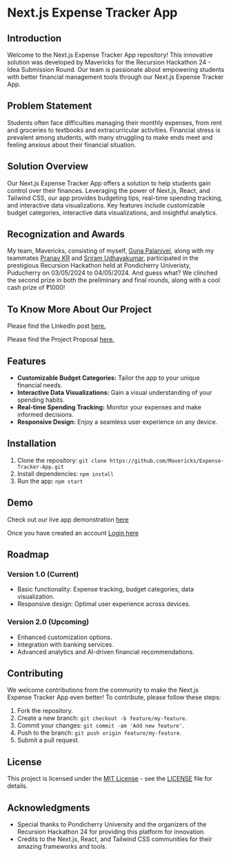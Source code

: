 # Next.js Expense Tracker App

## Introduction

Welcome to the Next.js Expense Tracker App repository! This innovative solution was developed by Mavericks for the Recursion Hackathon 24 - Idea Submission Round. Our team is passionate about empowering students with better financial management tools through our Next.js Expense Tracker App.

## Problem Statement

Students often face difficulties managing their monthly expenses, from rent and groceries to textbooks and extracurricular activities. Financial stress is prevalent among students, with many struggling to make ends meet and feeling anxious about their financial situation.

## Solution Overview

Our Next.js Expense Tracker App offers a solution to help students gain control over their finances. Leveraging the power of Next.js, React, and Tailwind CSS, our app provides budgeting tips, real-time spending tracking, and interactive data visualizations. Key features include customizable budget categories, interactive data visualizations, and insightful analytics.

## Recognization and Awards

My team, Mavericks, consisting of myself, [Guna Palanivel](https://www.linkedin.com/in/guna-palanivel/), along with my teammates [Pranav KR](https://www.linkedin.com/in/pranav-k-r/) and [Sriram Udhayakumar](https://www.linkedin.com/in/sriram1827/), participated in the prestigious Recursion Hackathon held at Pondicherry Univeristy, Puducherry on 03/05/2024 to 04/05/2024. And guess what? We clinched the second prize in both the preliminary and final rounds, along with a cool cash prize of ₹1000!

## To Know More About Our Project

Please find the LinkedIn post [here.](https://www.linkedin.com/posts/guna-palanivel_recursionhackathon24-teammavericks-innovation-activity-7193271179543994368-IxJs?utm_source=share&utm_medium=member_desktop)

Please find the Project Proposal [here.](https://docs.google.com/presentation/d/1gzzYYaNA8KwgjOrSJY4UMBp0fcXfG_b8/edit?usp=sharing&ouid=115204430181103761560&rtpof=true&sd=true)

## Features

- **Customizable Budget Categories:** Tailor the app to your unique financial needs.
- **Interactive Data Visualizations:** Gain a visual understanding of your spending habits.
- **Real-time Spending Tracking:** Monitor your expenses and make informed decisions.
- **Responsive Design:** Enjoy a seamless user experience on any device.

## Installation

1. Clone the repository: `git clone https://github.com/Mavericks/Expense-Tracker-App.git`
2. Install dependencies: `npm install`
3. Run the app: `npm start`

## Demo

Check out our live app demonstration [here](https://finflowin.vercel.app/)

Once you have created an account [Login here](https://finflowin.vercel.app/dashboard)

## Roadmap

### Version 1.0 (Current)

- Basic functionality: Expense tracking, budget categories, data visualization.
- Responsive design: Optimal user experience across devices.

### Version 2.0 (Upcoming)

- Enhanced customization options.
- Integration with banking services.
- Advanced analytics and AI-driven financial recommendations.

## Contributing

We welcome contributions from the community to make the Next.js Expense Tracker App even better! To contribute, please follow these steps:

1. Fork the repository.
2. Create a new branch: `git checkout -b feature/my-feature`.
3. Commit your changes: `git commit -am 'Add new feature'`.
4. Push to the branch: `git push origin feature/my-feature`.
5. Submit a pull request.

## License

This project is licensed under the [MIT License](https://opensource.org/licenses/MIT) - see the [LICENSE](LICENSE) file for details.

## Acknowledgments

- Special thanks to Pondicherry University and the organizers of the Recursion Hackathon 24 for providing this platform for innovation.
- Credits to the Next.js, React, and Tailwind CSS communities for their amazing frameworks and tools.
